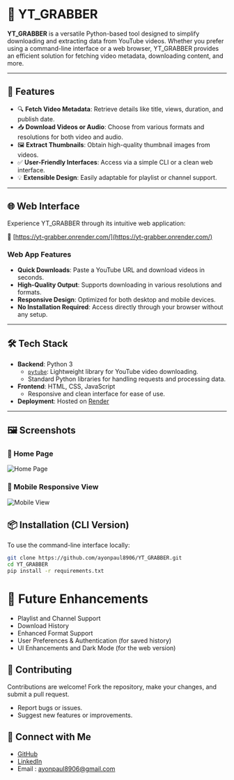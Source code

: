 # 🎥 YT_GRABBER

**YT_GRABBER** is a versatile Python-based tool designed to simplify downloading and extracting data from YouTube videos. Whether you prefer using a command-line interface or a web browser, YT_GRABBER provides an efficient solution for fetching video metadata, downloading content, and more.

---

## 🚀 Features

- 🔍 **Fetch Video Metadata**: Retrieve details like title, views, duration, and publish date.
- 📥 **Download Videos or Audio**: Choose from various formats and resolutions for both video and audio.
- 🖼️ **Extract Thumbnails**: Obtain high-quality thumbnail images from videos.
- ✅ **User-Friendly Interfaces**: Access via a simple CLI or a clean web interface.
- 💡 **Extensible Design**: Easily adaptable for playlist or channel support.

---

## 🌐 Web Interface

Experience YT_GRABBER through its intuitive web application:

🔗 [https://yt-grabber.onrender.com/](https://yt-grabber.onrender.com/)

### Web App Features

- **Quick Downloads**: Paste a YouTube URL and download videos in seconds.
- **High-Quality Output**: Supports downloading in various resolutions and formats.
- **Responsive Design**: Optimized for both desktop and mobile devices.
- **No Installation Required**: Access directly through your browser without any setup.

---

## 🛠️ Tech Stack

- **Backend**: Python 3
  - [`pytube`](https://github.com/pytube/pytube): Lightweight library for YouTube video downloading.
  - Standard Python libraries for handling requests and processing data.
- **Frontend**: HTML, CSS, JavaScript
  - Responsive and clean interface for ease of use.
- **Deployment**: Hosted on [Render](https://render.com/)

---

## 🖼️ Screenshots

### 🔹 Home Page
![Home Page](https://github.com/user-attachments/assets/775419f5-2914-4ed6-8870-6a3656567fc9)

### 🔹 Mobile Responsive View
![Mobile View](https://github.com/user-attachments/assets/4820078e-f8d9-44f2-80d9-cab222f87e70)

## 📦 Installation (CLI Version)

To use the command-line interface locally:

```bash
git clone https://github.com/ayonpaul8906/YT_GRABBER.git
cd YT_GRABBER
pip install -r requirements.txt
```

# 🧩 Future Enhancements
- Playlist and Channel Support
- Download History
- Enhanced Format Support
- User Preferences & Authentication (for saved history)
- UI Enhancements and Dark Mode (for the web version)

## 🤝 Contributing

Contributions are welcome! Fork the repository, make your changes, and submit a pull request.

- Report bugs or issues.
- Suggest new features or improvements.

## 🔗 Connect with Me

- [GitHub](https://github.com/ayonpaul8906)
- [LinkedIn](https://www.linkedin.com/in/ayon2407s/)
- Email : ayonpaul8906@gmail.com
